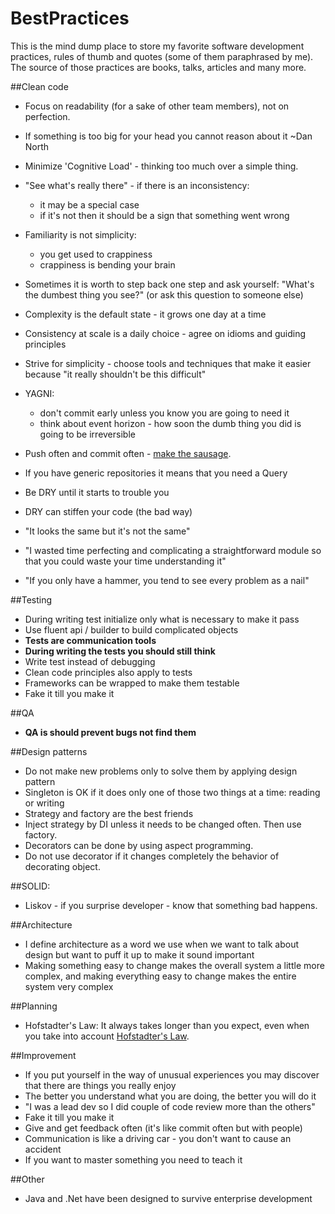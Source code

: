 # BestPractices
This is the mind dump place to store my favorite software development practices, rules of thumb and quotes (some of them paraphrased by me).
The source of those practices are books, talks, articles and many more.

##Clean code
- Focus on readability (for a sake of other team members), not on perfection.
- If something is too big for your head you cannot reason about it ~Dan North
- Minimize 'Cognitive Load' - thinking too much over a simple thing.
- "See what's really there" - if there is an inconsistency:
    - it may be a special case
    - if it's not then it should be a sign that something went wrong
- Familiarity is not simplicity:
    - you get used to crappiness
    - crappiness is bending your brain
- Sometimes it is worth to step back one step and ask yourself: "What's the dumbest thing you see?" (or ask this question to someone else)

- Complexity is the default state - it grows one day at a time
- Consistency at scale is a daily choice - agree on idioms and guiding principles
- Strive for simplicity - choose tools and techniques that make it easier because "it really shouldn't be this difficult"
- YAGNI:
    - don't commit early unless you know you are going to need it
    - think about event horizon - how soon the dumb thing you did is going to be irreversible
- Push often and commit often - [make the sausage](https://sethrobertson.github.io/GitBestPractices/).
- If you have generic repositories it means that you need a Query
- Be DRY until it starts to trouble you
- DRY can stiffen your code (the bad way)
- "It looks the same but it's not the same"
- "I wasted time perfecting and complicating a straightforward module so that you could waste your time understanding it"
- "If you only have a hammer, you tend to see every problem as a nail"

##Testing
- During writing test initialize only what is necessary to make it pass
- Use fluent api / builder to build complicated objects
- **Tests are communication tools**
- **During writing the tests you should still think**
- Write test instead of debugging
- Clean code principles also apply to tests
- Frameworks can be wrapped to make them testable
- Fake it till you make it

##QA
- **QA is should prevent bugs not find them**

##Design patterns
- Do not make new problems only to solve them by applying design pattern
- Singleton is OK if it does only one of those two things at a time: reading or writing
- Strategy and factory are the best friends
- Inject strategy by DI unless it needs to be changed often. Then use factory.
- Decorators can be done by using aspect programming.
- Do not use decorator if it changes completely the behavior of decorating object.

##SOLID:
- Liskov - if you surprise developer - know that something bad happens.

##Architecture
- I define architecture as a word we use when we want to talk about design but want to puff it up to make it sound important
- Making something easy to change makes the overall system a little more complex, and making everything easy to change makes the entire system very complex

##Planning
- Hofstadter's Law: It always takes longer than you expect, even when you take into account [Hofstadter's Law](http://en.wikipedia.org/wiki/Hofstadter%27s_law).

##Improvement
- If you put yourself in the way of unusual experiences you may discover that there are things you really enjoy
- The better you understand what you are doing, the better you will do it
- "I was a lead dev so I did couple of code review more than the others"
- Fake it till you make it
- Give and get feedback often (it's like commit often but with people)
- Communication is like a driving car - you don't want to cause an accident
- If you want to master something you need to teach it

##Other
- Java and .Net have been designed to survive enterprise development